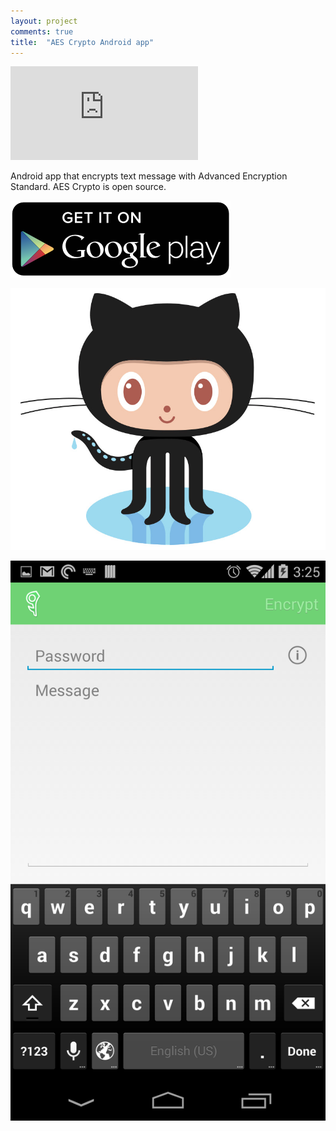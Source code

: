 ```yaml
---
layout: project
comments: true
title:  "AES Crypto Android app"
---
```


<div class='embed-container'><iframe src='http://www.youtube.com/embed/QIJm3mY9hEY?rel=0' frameborder='0' allowfullscreen></iframe></div>

Android app that encrypts text message with Advanced Encryption Standard. AES Crypto is open source.

<a href='https://play.google.com/store/apps/details?id=com.evgenii.aescrypto' title='Get it on Google Play'><img src='/image/logos/google_play_badge.png' alt='Get it on Google Play' class='AppStoreBadge'></a>

<a href='https://github.com/evgenyneu/aes-crypto-android' title='View source on GitHub'><img src='/image/logos/octocat.jpg' alt='View source on GitHub' class='GitHubOctocatLogo'></a>

<img src='/image/projects/2014_05_aes_crypto_for_android.png' title='AES Crypto Android'>